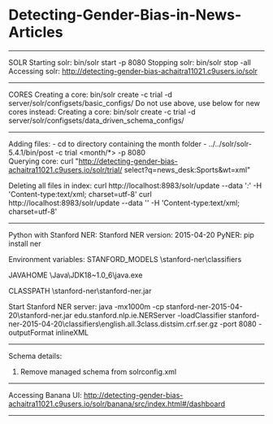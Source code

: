 # Detecting-Gender-Bias-in-News-Articles


--------------------------------------------------------------------------------

SOLR
Starting solr: bin/solr start -p 8080
Stopping solr: bin/solr stop -all
Accessing solr: http://detecting-gender-bias-achaitra11021.c9users.io/solr

--------------------------------------------------------------------------------

CORES
Creating a core: bin/solr create -c trial -d server/solr/configsets/basic_configs/
Do not use above, use below for new cores instead:
Creating a core: bin/solr create -c trial -d server/solr/configsets/data_driven_schema_configs/

--------------------------------------------------------------------------------

Adding files:
    - cd to directory containing the month folder
    - ../../solr/solr-5.4.1/bin/post -c trial <month/*> -p 8080  
Querying core:
    curl "http://detecting-gender-bias-achaitra11021.c9users.io/solr/trial/
    select?q=news_desk:Sports&wt=xml"
    
Deleting all files in index:
curl http://localhost:8983/solr/update --data '<delete><query>*:*</query></delete>' -H 'Content-type:text/xml; charset=utf-8'
curl http://localhost:8983/solr/update --data '<commit/>' -H 'Content-type:text/xml; charset=utf-8'

--------------------------------------------------------------------------------

Python with Stanford NER:
Stanford NER version: 2015-04-20
PyNER: pip install ner

Environment variables:
STANFORD_MODELS
\stanford-ner\classifiers

JAVAHOME
\Java\JDK18~1.0_6\java.exe

CLASSPATH
\stanford-ner\stanford-ner.jar

Start Stanford NER server:
java -mx1000m -cp stanford-ner-2015-04-20\stanford-ner.jar edu.stanford.nlp.ie.NERServer -loadClassifier stanford-ner-2015-04-20\classifiers\english.all.3class.distsim.crf.ser.gz -port 8080 -outputFormat inlineXML

-------------------------------------------

Schema details:
1. Remove managed schema from solrconfig.xml

-------------------------------------------

Accessing Banana UI:
http://detecting-gender-bias-achaitra11021.c9users.io/solr/banana/src/index.html#/dashboard


-------------------------------------------
